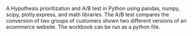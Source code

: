 A Hypothesis prioritization and A/B test in Python using pandas, numpy, scipy, plotly.express, and math libraries.
The A/B test compares the conversion of two groups of customers shown two different versions of an ecommerce website.
The workbook can be run as a python file.
